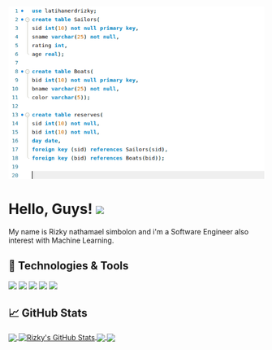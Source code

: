 [![Header](https://github.com/rizkynat/rizkynat.github.io/blob/master/header.png "Header")](https://martinheinz.dev/)
# Hello, Guys! <img src="https://raw.githubusercontent.com/MartinHeinz/MartinHeinz/master/wave.gif" width="30px">
My name is Rizky nathamael simbolon and i'm a Software Engineer also interest with Machine Learning.
## 🔧 Technologies & Tools
![](https://img.shields.io/badge/OS-Linux-informational?style=flat&logo=linux&logoColor=white&color=d6249f)
![](https://img.shields.io/badge/Code-Python-informational?style=flat&logo=python&logoColor=white&color=d6249f)
![](https://img.shields.io/badge/Shell-Bash-informational?style=flat&logo=gnu-bash&logoColor=white&color=d6249f)
![](https://img.shields.io/badge/Code-Java-d6249f?style=flat&logo=java&logoColor=white&color=d6249f)
![](https://img.shields.io/badge/Editor-vscode-d6249f?style=flat&logo=visualstudiocode&logoColor=white&color=d6249f)

## &#x1f4c8; GitHub Stats

<a href="https://github.com/rizkynat/rizkynat.github.io">
  <img align="center" src="https://github-readme-stats.vercel.app/api/top-langs/?username=rizkynat&hide=java,html,tex&title_color=ffffff&text_color=c9cacc&icon_color=2bbc8a&bg_color=1d1f21&langs_count=3" />
</a>
<a href="https://github.com/rizkynat/rizkynat.github.io">
  <img align="center" src="https://github-readme-stats.vercel.app/api?username=rizkynat&show_icons=true&line_height=27&count_private=true&title_color=ffffff&text_color=c9cacc&icon_color=2bbc8a&bg_color=1d1f21" alt="Rizky's GitHub Stats" />
</a>

<a href="https://github.com/rizkynat/coplink">
  <img align="center" src="https://github-readme-stats.vercel.app/api/pin/?username=rizkynat&repo=coplink&title_color=ffffff&text_color=c9cacc&icon_color=2bbc8a&bg_color=1d1f21" />
</a>


<a href="https://github.com/rizkynat/Kas_Application">
  <img align="center" src="https://github-readme-stats.vercel.app/api/pin/?username=rizkynat&repo=Kas_Application&title_color=ffffff&text_color=c9cacc&icon_color=2bbc8a&bg_color=1d1f21" />
</a>    

<!-- links to social media icons -->

<!-- icons with padding -->

[1.1]: http://i.imgur.com/tXSoThF.png (twitter icon with padding)
[2.1]: http://i.imgur.com/0o48UoR.png (github icon with padding)

<!-- icons without padding -->

[1.2]: http://i.imgur.com/wWzX9uB.png (twitter icon without padding)
[2.2]: http://i.imgur.com/9I6NRUm.png (github icon without padding)
[3.2]: https://raw.githubusercontent.com/MartinHeinz/MartinHeinz/master/linkedin-3-16.png (LinkedIn icon without padding)


<!-- links to your social media accounts -->

[1]: https://www.instagram.com/rykinat4
[2]: https://github.com/rizkynat



<!-- Resources -->
<!-- Icons: https://simpleicons.org/ -->
<!-- GitHub Stats: https://github.com/anuraghazra/github-readme-stats -->
<!-- Emojis: https://emojipedia.org/emoji/ -->
<!-- HTML Emojis: https://www.fileformat.info/index.htm -->
<!-- Shields: https://shields.io/ -->
<!-- Awesome GitHub Profile README: https://github.com/abhisheknaiidu/awesome-github-profile-readme -->
